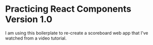 # Practicing React Components Version 1.0

I am using this boilerplate to re-create a scoreboard web app that I've watched from a video tutorial. 
